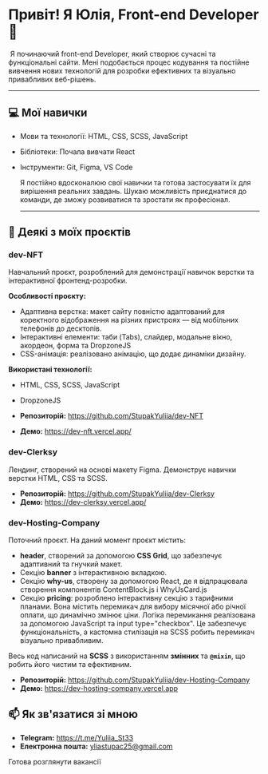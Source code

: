 # Привіт! Я Юлія, Front-end Developer  👋
​  Я починаючий front-end Developer, який створює сучасні та функціональні сайти. 
  Мені подобається процес кодування та постійне вивчення нових технологій для розробки ефективних та візуально привабливих веб-рішень.

  ---

## 💻 Мої навички

* Мови та технології: HTML, CSS, SCSS, JavaScript
* Бібліотеки:  Почала вивчати React
* Інструменти: Git, Figma, VS Code
  
  ​Я постійно вдосконалюю свої навички та готова застосувати їх для вирішення реальних завдань. 
  Шукаю можливість приєднатися до команди, де зможу розвиватися та зростати як професіонал.

  ---

## 🚀 Деякі з моїх проєктів

### **dev-NFT**
Навчальний проєкт, розроблений для демонстрації навичок верстки та інтерактивної фронтенд-розробки.

**Особливості проєкту:**
 * Адаптивна верстка: макет сайту повністю адаптований для коректного відображення на різних пристроях — від мобільних телефонів до десктопів.
 * Інтерактивні елементи: таби (Tabs), слайдер, модальне вікно, акордеон, форма та DropzoneJS
 * CSS-анімація: реалізовано анімацію, що додає динаміки дизайну.
   
**Використані технології:**
 * HTML, CSS, SCSS, JavaScript
 * DropzoneJS
      
* **Репозиторій:** https://github.com/StupakYuliia/dev-NFT
* **Демо:** https://dev-nft.vercel.app/
  
      
### **dev-Clerksy** 
Лендинг, створений на основі макету Figma.
Демонструє навички верстки HTML, CSS та SCSS.

* **Репозиторій:** https://github.com/StupakYuliia/dev-Clerksy
* **Демо:** https://dev-clerksy.vercel.app/
  
      
### **dev-Hosting-Company** 
Поточний проєкт. 
На даний момент проєкт містить:
* **header**, створений за допомогою **CSS Grid**, що забезпечує адаптивний та гнучкий макет.
* Секцію **banner** з інтерактивною вкладкою.
* Секцію **why-us**, створену за допомогою React, де я відпрацювала створення компонентів ContentBlock.js і WhyUsCard.js
* Секцію **pricing**: розроблено інтерактивну секцію з тарифними планами. Вона містить перемикач для вибору місячної або річної оплати, що динамічно змінює ціни.
Логіка перемикання реалізована за допомогою JavaScript та input type="checkbox". Це забезпечує функціональність, а кастомна стилізація на SCSS робить перемикач візуально привабливим.

Весь код написаний на **SCSS** з використанням **змінних** та **`@mixin`**, що робить його чистим та ефективним.

* **Репозиторій:** https://github.com/StupakYuliia/dev-Hosting-Company
* **Демо:** https://dev-hosting-company.vercel.app

## 📫 Як зв'язатися зі мною
* **Telegram:** https://t.me/Yuliia_St33
* **Електронна пошта:** yliastupac25@gmail.com

Готова розглянути вакансії
